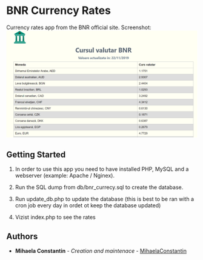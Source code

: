 # BNR Currency Rates

Currency rates app from the BNR official site.
Screenshot:
<img src="./images/screenshot.png" />

## Getting Started

1. In order to use this app you need to have installed PHP, MySQL and a webserver (example: Apache / Nginex).

2. Run the SQL dump from db/bnr_currecy.sql to create the database.

3. Run update_db.php to update the database (this is best to be ran with a cron job every day in ordet ot keep the database updated)

4. Vizist index.php to see the rates

## Authors

- **Mihaela Constantin** - _Creation and maintenace_ - [MihaelaConstantin](https://github.com/MihaelaConstantin)
